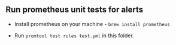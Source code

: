 ## Run prometheus unit tests for alerts

- Install prometheus on your machine - `brew install prometheus`

- Run `promtool test rules test.yml` in this folder.
